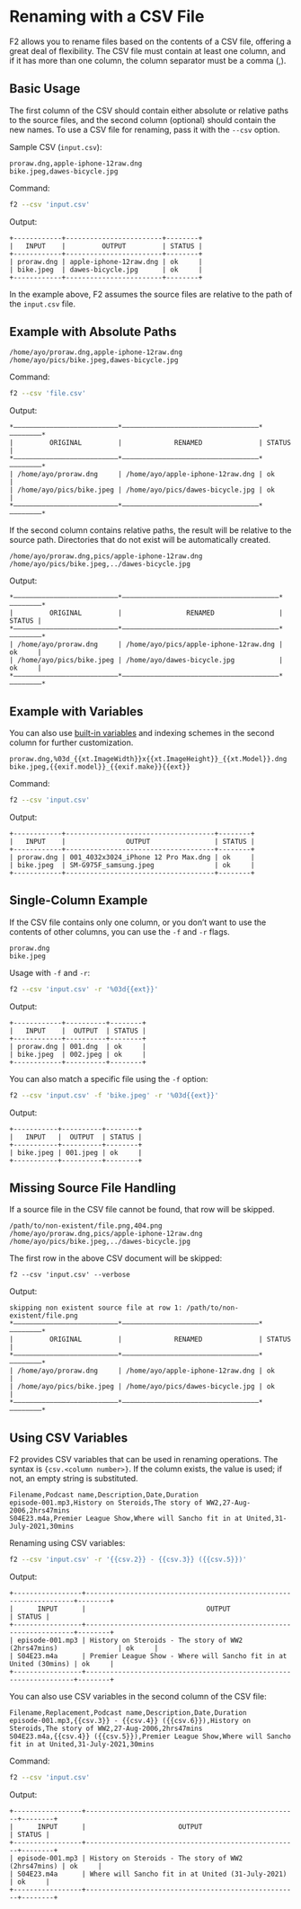 # Renaming with a CSV File

F2 allows you to rename files based on the contents of a CSV file, offering a
great deal of flexibility. The CSV file must contain at least one column, and if
it has more than one column, the column separator must be a comma (,).

## Basic Usage

The first column of the CSV should contain either absolute or relative paths to
the source files, and the second column (optional) should contain the new names.
To use a CSV file for renaming, pass it with the `--csv` option.

Sample CSV (`input.csv`):

```csv
proraw.dng,apple-iphone-12raw.dng
bike.jpeg,dawes-bicycle.jpg
```

Command:

```bash
f2 --csv 'input.csv'
```

Output:

```text
+------------+------------------------+--------+
|   INPUT    |         OUTPUT         | STATUS |
+------------+------------------------+--------+
| proraw.dng | apple-iphone-12raw.dng | ok     |
| bike.jpeg  | dawes-bicycle.jpg      | ok     |
+------------+------------------------+--------+
```

In the example above, F2 assumes the source files are relative to the path of
the `input.csv` file.

## Example with Absolute Paths

```csv
/home/ayo/proraw.dng,apple-iphone-12raw.dng
/home/ayo/pics/bike.jpeg,dawes-bicycle.jpg
```

Command:

```bash
f2 --csv 'file.csv'
```

Output:

```text
*——————————————————————————*——————————————————————————————————*————————*
|         ORIGINAL         |             RENAMED              | STATUS |
*——————————————————————————*——————————————————————————————————*————————*
| /home/ayo/proraw.dng     | /home/ayo/apple-iphone-12raw.dng | ok     |
| /home/ayo/pics/bike.jpeg | /home/ayo/pics/dawes-bicycle.jpg | ok     |
*——————————————————————————*——————————————————————————————————*————————*
```

If the second column contains relative paths, the result will be relative to the
source path. Directories that do not exist will be automatically created.

```csv
/home/ayo/proraw.dng,pics/apple-iphone-12raw.dng
/home/ayo/pics/bike.jpeg,../dawes-bicycle.jpg
```

Output:

```text
*——————————————————————————*———————————————————————————————————————*————————*
|         ORIGINAL         |                RENAMED                | STATUS |
*——————————————————————————*———————————————————————————————————————*————————*
| /home/ayo/proraw.dng     | /home/ayo/pics/apple-iphone-12raw.dng | ok     |
| /home/ayo/pics/bike.jpeg | /home/ayo/dawes-bicycle.jpg           | ok     |
*——————————————————————————*———————————————————————————————————————*————————*
```

## Example with Variables

You can also use [built-in variables](/guide/how-variables-work) and indexing
schemes in the second column for further customization.

```csv
proraw.dng,%03d_{{xt.ImageWidth}}x{{xt.ImageHeight}}_{{xt.Model}}.dng
bike.jpeg,{{exif.model}}_{{exif.make}}{{ext}}
```

Command:

```bash
f2 --csv 'input.csv'
```

Output:

```text
+------------+-------------------------------------+--------+
|   INPUT    |               OUTPUT                | STATUS |
+------------+-------------------------------------+--------+
| proraw.dng | 001_4032x3024_iPhone 12 Pro Max.dng | ok     |
| bike.jpeg  | SM-G975F_samsung.jpeg               | ok     |
+------------+-------------------------------------+--------+
```

## Single-Column Example

If the CSV file contains only one column, or you don’t want to use the contents
of other columns, you can use the `-f` and `-r` flags.

```text
proraw.dng
bike.jpeg
```

Usage with `-f` and `-r`:

```bash
f2 --csv 'input.csv' -r '%03d{{ext}}'
```

Output:

```text
+------------+----------+--------+
|   INPUT    |  OUTPUT  | STATUS |
+------------+----------+--------+
| proraw.dng | 001.dng  | ok     |
| bike.jpeg  | 002.jpeg | ok     |
+------------+----------+--------+
```

You can also match a specific file using the `-f` option:

```bash
f2 --csv 'input.csv' -f 'bike.jpeg' -r '%03d{{ext}}'
```

Output:

```text
+-----------+----------+--------+
|   INPUT   |  OUTPUT  | STATUS |
+-----------+----------+--------+
| bike.jpeg | 001.jpeg | ok     |
+-----------+----------+--------+
```

## Missing Source File Handling

If a source file in the CSV file cannot be found, that row will be skipped.

```csv
/path/to/non-existent/file.png,404.png
/home/ayo/proraw.dng,pics/apple-iphone-12raw.dng
/home/ayo/pics/bike.jpeg,../dawes-bicycle.jpg
```

The first row in the above CSV document will be skipped:

```text
f2 --csv 'input.csv' --verbose
```

Output:

```text
skipping non existent source file at row 1: /path/to/non-existent/file.png
*——————————————————————————*——————————————————————————————————*————————*
|         ORIGINAL         |             RENAMED              | STATUS |
*——————————————————————————*——————————————————————————————————*————————*
| /home/ayo/proraw.dng     | /home/ayo/apple-iphone-12raw.dng | ok     |
| /home/ayo/pics/bike.jpeg | /home/ayo/pics/dawes-bicycle.jpg | ok     |
*——————————————————————————*——————————————————————————————————*————————*
```

## Using CSV Variables

F2 provides CSV variables that can be used in renaming operations. The syntax is
`{csv.<column number>}`. If the column exists, the value is used; if not, an
empty string is substituted.

```csv
Filename,Podcast name,Description,Date,Duration
episode-001.mp3,History on Steroids,The story of WW2,27-Aug-2006,2hrs47mins
S04E23.m4a,Premier League Show,Where will Sancho fit in at United,31-July-2021,30mins
```

Renaming using CSV variables:

```bash
f2 --csv 'input.csv' -r '{{csv.2}} - {{csv.3}} ({{csv.5}})'
```

Output:

```text
+-----------------+-------------------------------------------------------------------+--------+
|      INPUT      |                              OUTPUT                               | STATUS |
+-----------------+-------------------------------------------------------------------+--------+
| episode-001.mp3 | History on Steroids - The story of WW2 (2hrs47mins)               | ok     |
| S04E23.m4a      | Premier League Show - Where will Sancho fit in at United (30mins) | ok     |
+-----------------+-------------------------------------------------------------------+--------+
```

You can also use CSV variables in the second column of the CSV file:

```csv
Filename,Replacement,Podcast name,Description,Date,Duration
episode-001.mp3,{{csv.3}} - {{csv.4}} ({{csv.6}}),History on Steroids,The story of WW2,27-Aug-2006,2hrs47mins
S04E23.m4a,{{csv.4}} ({{csv.5}}),Premier League Show,Where will Sancho fit in at United,31-July-2021,30mins
```

Command:

```bash
f2 --csv 'input.csv'
```

Output:

```text
+-----------------+-----------------------------------------------------+--------+
|      INPUT      |                       OUTPUT                        | STATUS |
+-----------------+-----------------------------------------------------+--------+
| episode-001.mp3 | History on Steroids - The story of WW2 (2hrs47mins) | ok     |
| S04E23.m4a      | Where will Sancho fit in at United (31-July-2021)   | ok     |
+-----------------+-----------------------------------------------------+--------+
```
